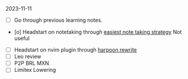 2023-11-11

- [ ] Go through previous learning notes.
- \[o] Headstart on notetaking through [ easiest note taking strategy](https://www.youtube.com/watch?v=VmFCBk7DiPw)
  Not useful
- [ ] Headstart on nvim plugin through [harpoon rewrite](https://www.twitch.tv/videos/1967451479)
- [ ] Leo review
- [ ] P2P BRL MXN
- [ ] Limitex Lowering
